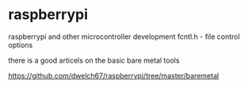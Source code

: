 # raspberrypi
raspberrypi and other microcontroller development
fcntl.h - file control options

there is a good articels on the basic bare metal tools

https://github.com/dwelch67/raspberrypi/tree/master/baremetal

